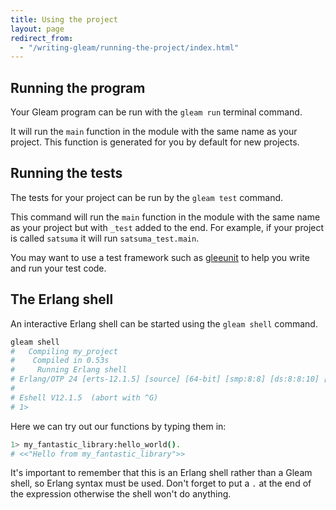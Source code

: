 ```yaml
---
title: Using the project
layout: page
redirect_from:
  - "/writing-gleam/running-the-project/index.html"
---
```


## Running the program

Your Gleam program can be run with the `gleam run` terminal command.

It will run the `main` function in the module with the same name as your
project. This function is generated for you by default for new projects.


## Running the tests

The tests for your project can be run by the `gleam test` command.

This command will run the `main` function in the module with the same name as
your project but with `_test` added to the end. For example, if your project is
called `satsuma` it will run `satsuma_test.main`.

You may want to use a test framework such as [gleeunit][gleeunit] to help you
write and run your test code.

[gleeunit]: https://github.com/lpil/gleeunit


## The Erlang shell

An interactive Erlang shell can be started using the `gleam shell` command.

```sh
gleam shell
#   Compiling my_project
#    Compiled in 0.53s
#     Running Erlang shell
# Erlang/OTP 24 [erts-12.1.5] [source] [64-bit] [smp:8:8] [ds:8:8:10] [async-threads:1]
# 
# Eshell V12.1.5  (abort with ^G)
# 1>
```

Here we can try out our functions by typing them in:

```sh
1> my_fantastic_library:hello_world().
# <<"Hello from my_fantastic_library">>
```

It's important to remember that this is an Erlang shell rather than a Gleam
shell, so Erlang syntax must be used. Don't forget to put a `.` at the end of
the expression otherwise the shell won't do anything.
